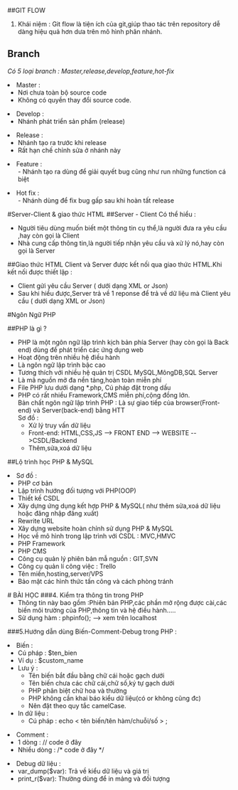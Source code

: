 ##GIT FLOW

 1. Khái niệm : Git flow là tiện ích của git,giúp thao tác trên repository dễ dàng
hiệu quả hơn dưa trên mô hình phân nhánh.
## Branch
*Có 5 loại branch : Master,release,develop,feature,hot-fix*

<li>Master :
<ul>
<li>Nơi chưa toàn bộ source code
<li>Không có quyền thay đổi source code.
</ul>
<li>Develop : 
<ul>
<li> Nhánh phát triển sản phẩm (release)
</ul>
<li>Release : 
<ul>
<li>Nhánh tạo ra trước khi release
<li>Rất hạn chế chỉnh sửa ở nhánh này
</ul>
<li>Feature : 
<ul>
- Nhánh tạo ra dùng để giải quyết bug cũng như run những function
cá biệt
</ul>
<li>Hot fix : 
<ul>
- Nhánh dùng để fix bug gấp sau khi hoàn tất release
</ul>

#Server-Client & giao thức HTML
##Server - Client
Có thể hiểu :
<ul>
<li> Người tiêu dùng muốn biết một thông tin cụ thể,là người đưa ra yêu cầu
,hay còn gọi là Client
<li> Nhà cung cấp thông tin,là người tiếp nhận yêu cầu và xử lý nó,hay còn gọi
là Server
</li>
</ul>

##Giao thức HTML
Client và Server được kết nối qua giao thức HTML.Khi kết nối được thiết lập :
<ul>
 <li>Client gửi yêu cầu Server ( dưới dạng XML or Json) 
 <li> Sau khi hiểu được,Server trả về 1 reponse để trả về dữ liệu mà 
Client yêu cầu ( dưới dạng XML or Json)
</li> 
</ul>

#Ngôn Ngữ PHP

##PHP là gì ?
- PHP là một ngôn ngữ lập trình kịch bản phía Server (hay còn gọi là Back end)
  dùng để phát triển các ứng dụng web
- Hoạt động trên nhiều hệ điều hành
- Là ngôn ngữ lập trình bậc cao
- Tương thích với nhiều hệ quản trị CSDL MySQL,MôngDB,SQL Server
- Là mã nguồn mở đa nền tảng,hoàn toàn miễn phí
- File PHP lưu dưới dạng *.php, Cú pháp đặt trong dấu <?php?>
- PHP có rất nhiều Framework,CMS miễn phí,cộng đồng lớn.\
  Bản chất ngôn ngữ lập trình PHP : Là sự giao tiếp của browser(Front-end) và Server(back-end) bằng HTT\
  Sơ đồ :
    + Xử lý truy vấn dữ liệu                                 
    + Front-end: HTML,CSS,JS   --> FRONT END --> WEBSITE -->CSDL/Backend
    + Thêm,sửa,xoá dữ liệu                                  

##Lộ trình học PHP & MySQL
<li> Sơ đồ :
<ul>
  <li>PHP cơ bản 
<li>Lập trình hướng đối tượng với PHP(OOP)
<li>Thiết kế CSDL 
<li>Xây dựng ứng dụng kết hợp PHP & MySQL( như thêm sửa,xoá dữ liệu hoặc đăng nhập đăng xuất)
<li>Rewrite URL
<li>Xây dựng website hoàn chỉnh sử dụng PHP & MySQL
<li>Học về mô hình trong lập trình với CSDL : MVC,HMVC
<li>PHP Framework
<li>PHP CMS
<li>Công cụ quản lý phiên bản mẫ nguồn : GIT,SVN
<li>Công cụ quản lí công việc : Trello 
<li>Tên miền,hosting,server/VPS
<li>Bảo mật các hình thức tấn công và cách phòng tránh
</ul>
# BÀI HỌC
###4. Kiểm tra thông tin trong PHP 
<ul>
 <li>Thông tin này bao gồm :Phiên bản PHP,các phần mở rộng được cài,các biến
môi trường của PHP,thông tin và hệ điều hành.....
 <li>Sử dụng hàm :
    phpinfo(); --> xem trên localhost
</ul>

###5.Hướng dẫn dùng Biến-Comment-Debug trong PHP : 

<li>Biến :
<ul>
  <li>Cú pháp : $ten_bien
  <li>Ví dụ : $custom_name
  <li>Lưu ý : 
<ul>
<li>Tên biến bắt đầu bằng chữ cái hoặc gạch dưới
<li>Tên biến chưa các chữ cái,chữ số,ký tự gạch dưới
<li>PHP phân biệt chữ hoa và thường
<li> PHP không cần khai báo kiểu dữ liệu(có or không cũng đc)
<li>Nên đặt theo quy tắc camelCase.
</ul>
<li>In dữ liệu : 
<ul>
<li>Cú pháp : echo < tên biến/tên hàm/chuỗi/số > ;
</ul>
</ul>
<li>Comment : 
<ul>
   <li>1 dòng : // code ở đây
  <li>Nhiều dòng : /* code ở đây */
</ul>
<li>Debug dữ liệu :
<ul>
  <li>var_dump($var): Trả về kiểu dữ liệu và giá trị
  <li>print_r($var): Thường dùng để in mảng và đối tượng
</ul>

